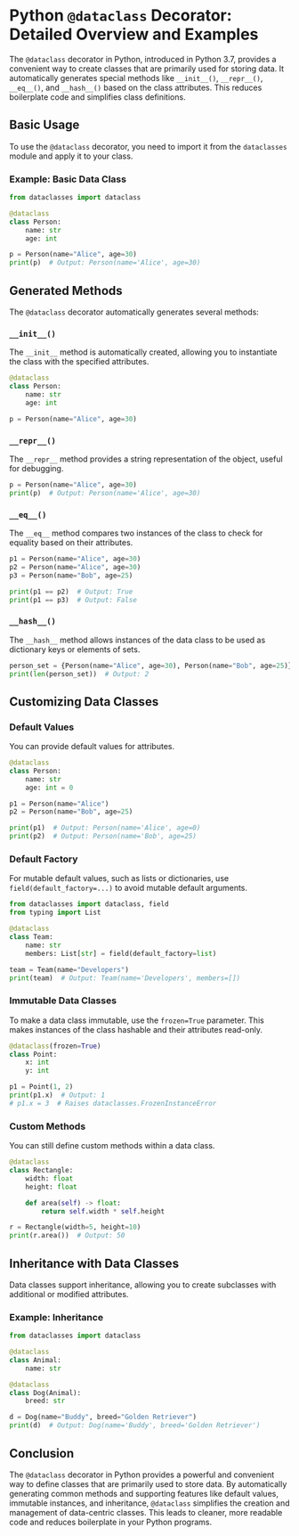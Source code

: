 # Python `@dataclass` Decorator: Detailed Overview and Examples

The `@dataclass` decorator in Python, introduced in Python 3.7, provides a convenient way to create classes that are primarily used for storing data. It automatically generates special methods like `__init__()`, `__repr__()`, `__eq__()`, and `__hash__()` based on the class attributes. This reduces boilerplate code and simplifies class definitions.

## Basic Usage

To use the `@dataclass` decorator, you need to import it from the `dataclasses` module and apply it to your class.

### Example: Basic Data Class

```python
from dataclasses import dataclass

@dataclass
class Person:
    name: str
    age: int

p = Person(name="Alice", age=30)
print(p)  # Output: Person(name='Alice', age=30)
```

## Generated Methods

The `@dataclass` decorator automatically generates several methods:

### `__init__()`

The `__init__` method is automatically created, allowing you to instantiate the class with the specified attributes.

```python
@dataclass
class Person:
    name: str
    age: int

p = Person(name="Alice", age=30)
```

### `__repr__()`

The `__repr__` method provides a string representation of the object, useful for debugging.

```python
p = Person(name="Alice", age=30)
print(p)  # Output: Person(name='Alice', age=30)
```

### `__eq__()`

The `__eq__` method compares two instances of the class to check for equality based on their attributes.

```python
p1 = Person(name="Alice", age=30)
p2 = Person(name="Alice", age=30)
p3 = Person(name="Bob", age=25)

print(p1 == p2)  # Output: True
print(p1 == p3)  # Output: False
```

### `__hash__()`

The `__hash__` method allows instances of the data class to be used as dictionary keys or elements of sets.

```python
person_set = {Person(name="Alice", age=30), Person(name="Bob", age=25)}
print(len(person_set))  # Output: 2
```

## Customizing Data Classes

### Default Values

You can provide default values for attributes.

```python
@dataclass
class Person:
    name: str
    age: int = 0

p1 = Person(name="Alice")
p2 = Person(name="Bob", age=25)

print(p1)  # Output: Person(name='Alice', age=0)
print(p2)  # Output: Person(name='Bob', age=25)
```

### Default Factory

For mutable default values, such as lists or dictionaries, use `field(default_factory=...)` to avoid mutable default arguments.

```python
from dataclasses import dataclass, field
from typing import List

@dataclass
class Team:
    name: str
    members: List[str] = field(default_factory=list)

team = Team(name="Developers")
print(team)  # Output: Team(name='Developers', members=[])
```

### Immutable Data Classes

To make a data class immutable, use the `frozen=True` parameter. This makes instances of the class hashable and their attributes read-only.

```python
@dataclass(frozen=True)
class Point:
    x: int
    y: int

p1 = Point(1, 2)
print(p1.x)  # Output: 1
# p1.x = 3  # Raises dataclasses.FrozenInstanceError
```

### Custom Methods

You can still define custom methods within a data class.

```python
@dataclass
class Rectangle:
    width: float
    height: float

    def area(self) -> float:
        return self.width * self.height

r = Rectangle(width=5, height=10)
print(r.area())  # Output: 50
```

## Inheritance with Data Classes

Data classes support inheritance, allowing you to create subclasses with additional or modified attributes.

### Example: Inheritance

```python
from dataclasses import dataclass

@dataclass
class Animal:
    name: str

@dataclass
class Dog(Animal):
    breed: str

d = Dog(name="Buddy", breed="Golden Retriever")
print(d)  # Output: Dog(name='Buddy', breed='Golden Retriever')
```

## Conclusion

The `@dataclass` decorator in Python provides a powerful and convenient way to define classes that are primarily used to store data. By automatically generating common methods and supporting features like default values, immutable instances, and inheritance, `@dataclass` simplifies the creation and management of data-centric classes. This leads to cleaner, more readable code and reduces boilerplate in your Python programs.